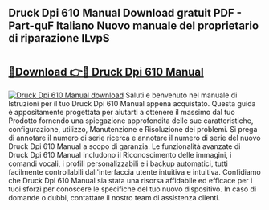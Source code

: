 ## Druck Dpi 610 Manual Download gratuit PDF - Part-quF Italiano Nuovo manuale del proprietario di riparazione ILvpS

# <h2><a href="http://dfflx5b.blite.top/?on=Druck+Dpi+610+Manual">🔗Download 👉🔴 Druck Dpi 610 Manual</a></h2>

[![Druck Dpi 610 Manual download](https://i.imgur.com/lujVjoI.png)](http://dfflx5b.blite.top/?on=Druck+Dpi+610+Manual)
Saluti e benvenuto nel manuale di Istruzioni per il tuo Druck Dpi 610 Manual appena acquistato. Questa guida è appositamente progettata per aiutarti a ottenere il massimo dal tuo Prodotto fornendo una spiegazione approfondita delle sue caratteristiche, configurazione, utilizzo, Manutenzione e Risoluzione dei problemi. Si prega di annotare il numero di serie ricerca e annotare il numero di serie del nuovo Druck Dpi 610 Manual a scopo di garanzia. Le funzionalità avanzate di Druck Dpi 610 Manual includono il Riconoscimento delle immagini, i comandi vocali, i profili personalizzabili e i backup automatici, tutti facilmente controllabili dall'interfaccia utente intuitiva e intuitiva. Confidiamo che Druck Dpi 610 Manual sia stata una risorsa affidabile ed efficace per i tuoi sforzi per conoscere le specifiche del tuo nuovo dispositivo. In caso di domande o dubbi, contattare il nostro team di assistenza clienti.
